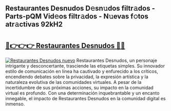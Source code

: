 ## Restaurantes Desnudos D𝚎sn𝚞dos filtr𝚊dos - Parts-pQM Vid𝚎os filtr𝚊dos - N𝚞evas f𝚘tos atr𝚊ctivas 92kH2

# <h2><a href="http://mbcbol.tromn.icu/?c=Restaurantes+Desnudos">🔗👉👉👉 Restaurantes Desnudos 🔗🔗</a></h2>

[![Restaurantes Desnudos nuevo](https://i.imgur.com/pEAQMta.gif)](http://mbcbol.tromn.icu/?c=Restaurantes+Desnudos)
Restaurantes Desnudos, un personaje intrigante y desconcertante, trasciende las etiquetas simples. Su innovador estilo de comunicación en línea ha cautivado y enfurecido a los críticos, encendiendo debates sobre la privacidad, la expresión artística y la naturaleza evolutiva de las comunidades virtuales. A pesar de la incertidumbre de sus próximas acciones, su impacto en la comunidad virtual es profundo. Con una determinación inquebrantable y un encanto innegable, el impacto de Restaurantes Desnudos en la comunidad digital es inmenso.
